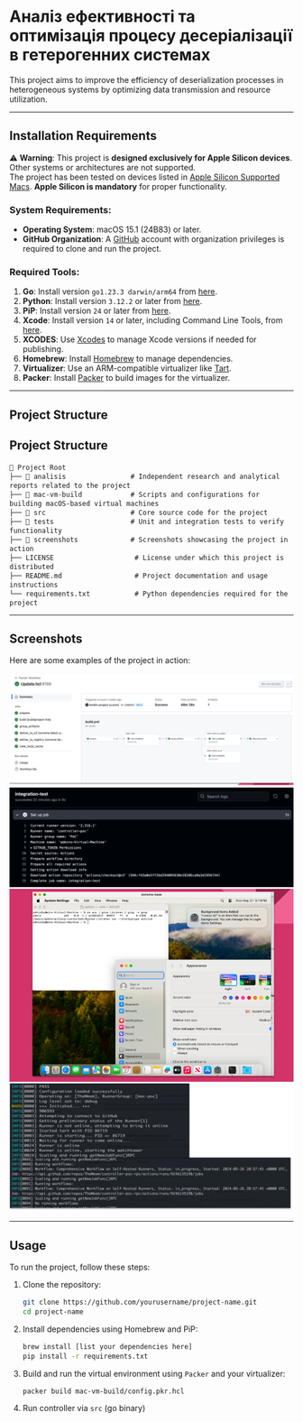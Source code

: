 # Аналіз ефективності та оптимізація процесу десеріалізації в гетерогенних системах

This project aims to improve the efficiency of deserialization processes in heterogeneous systems by optimizing data transmission and resource utilization.

---

## Installation Requirements

⚠️ **Warning**: This project is **designed exclusively for Apple Silicon devices**. Other systems or architectures are not supported.  
The project has been tested on devices listed in [Apple Silicon Supported Macs](https://support.apple.com/pl-pl/111894). **Apple Silicon is mandatory** for proper functionality.

### System Requirements:
- **Operating System**: macOS 15.1 (24B83) or later.
- **GitHub Organization**: A [GitHub](https://github.com) account with organization privileges is required to clone and run the project.

### Required Tools:
1. **Go**: Install version `go1.23.3 darwin/arm64` from [here](https://go.dev/doc/install).
2. **Python**: Install version `3.12.2` or later from [here](https://www.python.org/downloads/).
3. **PiP**: Install version `24` or later from [here](https://pypi.org/project/pip/).
4. **Xcode**: Install version `14` or later, including Command Line Tools, from [here](https://developer.apple.com/xcode/).
5. **XCODES**: Use [Xcodes](https://github.com/XcodesOrg/xcodes) to manage Xcode versions if needed for publishing.
6. **Homebrew**: Install [Homebrew](https://brew.sh) to manage dependencies.
7. **Virtualizer**: Use an ARM-compatible virtualizer like [Tart](https://github.com/cirruslabs/tart).
8. **Packer**: Install [Packer](https://www.packer.io/) to build images for the virtualizer.

---

## Project Structure

## Project Structure

```plaintext
📂 Project Root
├── 📂 analisis                # Independent research and analytical reports related to the project
├── 📂 mac-vm-build            # Scripts and configurations for building macOS-based virtual machines
├── 📂 src                     # Core source code for the project
├── 📂 tests                   # Unit and integration tests to verify functionality
├── 📂 screenshots             # Screenshots showcasing the project in action
├── LICENSE                    # License under which this project is distributed
├── README.md                  # Project documentation and usage instructions
└── requirements.txt           # Python dependencies required for the project
```
---

## Screenshots

Here are some examples of the project in action:

![Runner](screenshots/img_1.png)
![Runner](screenshots/img_2.png)
![Runner](screenshots/img_3.png)
![Runner](screenshots/img_4.png)

---

## Usage

To run the project, follow these steps:

1. Clone the repository:
    ```bash
    git clone https://github.com/yourusername/project-name.git
    cd project-name
    ```

2. Install dependencies using Homebrew and PiP:
    ```bash
    brew install [list your dependencies here]
    pip install -r requirements.txt
    ```

3. Build and run the virtual environment using `Packer` and your virtualizer:
    ```bash
    packer build mac-vm-build/config.pkr.hcl
    ```
4. Run controller via `src` (go binary)
